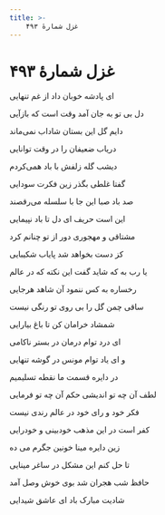 ```yaml
---
title: >-
    غزل شمارهٔ ۴۹۳
---
```

# غزل شمارهٔ ۴۹۳

<div class="b" id="bn1"><div class="m1"><p>ای پادشه خوبان داد از غم تنهایی</p></div>
<div class="m2"><p>دل بی تو به جان آمد وقت است که بازآیی</p></div></div>
<div class="b" id="bn2"><div class="m1"><p>دایم گل این بستان شاداب نمی‌ماند</p></div>
<div class="m2"><p>دریاب ضعیفان را در وقت توانایی</p></div></div>
<div class="b" id="bn3"><div class="m1"><p>دیشب گله زلفش با باد همی‌کردم</p></div>
<div class="m2"><p>گفتا غلطی بگذر زین فکرت سودایی</p></div></div>
<div class="b" id="bn4"><div class="m1"><p>صد باد صبا این جا با سلسله می‌رقصند</p></div>
<div class="m2"><p>این است حریف ای دل تا باد نپیمایی</p></div></div>
<div class="b" id="bn5"><div class="m1"><p>مشتاقی و مهجوری دور از تو چنانم کرد</p></div>
<div class="m2"><p>کز دست بخواهد شد پایاب شکیبایی</p></div></div>
<div class="b" id="bn6"><div class="m1"><p>یا رب به که شاید گفت این نکته که در عالم</p></div>
<div class="m2"><p>رخساره به کس ننمود آن شاهد هرجایی</p></div></div>
<div class="b" id="bn7"><div class="m1"><p>ساقی چمن گل را بی روی تو رنگی نیست</p></div>
<div class="m2"><p>شمشاد خرامان کن تا باغ بیارایی</p></div></div>
<div class="b" id="bn8"><div class="m1"><p>ای درد توام درمان در بستر ناکامی</p></div>
<div class="m2"><p>و ای یاد توام مونس در گوشه تنهایی</p></div></div>
<div class="b" id="bn9"><div class="m1"><p>در دایره قسمت ما نقطه تسلیمیم</p></div>
<div class="m2"><p>لطف آن چه تو اندیشی حکم آن چه تو فرمایی</p></div></div>
<div class="b" id="bn10"><div class="m1"><p>فکر خود و رای خود در عالم رندی نیست</p></div>
<div class="m2"><p>کفر است در این مذهب خودبینی و خودرایی</p></div></div>
<div class="b" id="bn11"><div class="m1"><p>زین دایره مینا خونین جگرم می ده</p></div>
<div class="m2"><p>تا حل کنم این مشکل در ساغر مینایی</p></div></div>
<div class="b" id="bn12"><div class="m1"><p>حافظ شب هجران شد بوی خوش وصل آمد</p></div>
<div class="m2"><p>شادیت مبارک باد ای عاشق شیدایی</p></div></div>
